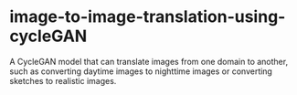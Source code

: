 # image-to-image-translation-using-cycleGAN
 A CycleGAN model that can translate images from one domain to another, such as converting daytime images to nighttime images or converting sketches to realistic images.
